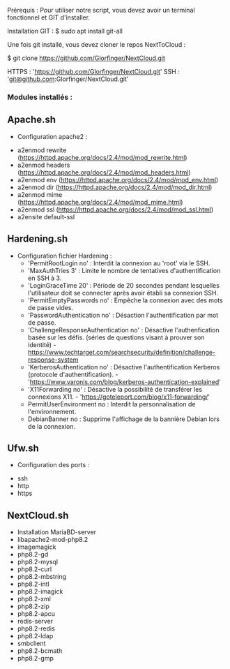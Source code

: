 Prérequis : Pour utiliser notre script, vous devez avoir un terminal fonctionnel et GIT d'installer.

Installation GIT : $ sudo apt install git-all

Une fois git installé, vous devez cloner le repos NextToCloud :

$ git clone https://github.com/Glorfinger/NextCloud.git

HTTPS : 'https://github.com/Glorfinger/NextCloud.git'
SSH : 'git@github.com:Glorfinger/NextCloud.git'


### Modules installés :

## Apache.sh
- Configuration apache2 :
 * a2enmod rewrite (https://httpd.apache.org/docs/2.4/mod/mod_rewrite.html)
 * a2enmod headers (https://httpd.apache.org/docs/2.4/mod/mod_headers.html)
 * a2enmod env (https://httpd.apache.org/docs/2.4/mod/mod_env.html)
 * a2enmod dir (https://httpd.apache.org/docs/2.4/mod/mod_dir.html)
 * a2enmod mime (https://httpd.apache.org/docs/2.4/mod/mod_mime.html)
 * a2enmod ssl (https://httpd.apache.org/docs/2.4/mod/mod_ssl.html)
 * a2ensite default-ssl

## Hardening.sh
- Configuration fichier Hardening :
  * 'PermitRootLogin no' : Interdit la connexion au 'root' via le SSH.
  * 'MaxAuthTries 3' : Limite le nombre de tentatives d'authentification en SSH à 3.
  * 'LoginGraceTime 20' : Période de 20 secondes pendant lesquelles l'utilisateur doit se connecter après avoir établi sa connexion SSH.
  * 'PermitEmptyPasswords no' : Empêche la connexion avec des mots de passe vides.
  * 'PasswordAuthentication no' : Désaction l'authentification par mot de passe.
  * 'ChallengeResponseAuthentication no' : Désactive l'authenfication basée sur les défis. (séries de questions visant à prouver son identité) - https://www.techtarget.com/searchsecurity/definition/challenge-response-system
  * 'KerberosAuthentication no' : Désactive l'authentification Kerberos (protocole d'authentification). - 'https://www.varonis.com/blog/kerberos-authentication-explained'
  * 'X11Forwarding no' : Désactive la possibilité de transférer les connexions X11. - 'https://goteleport.com/blog/x11-forwarding/'
  * PermitUserEnvironment no : Interdit la personnalisation de l'environnement.
  * DebianBanner no : Supprime l'affichage de la bannière Debian lors de la connexion.


## Ufw.sh
 - Configuration des ports :
  * ssh
  * http
  * https

## NextCloud.sh
- Installation MariaBD-server
- libapache2-mod-php8.2
- imagemagick
- php8.2-gd
- php8.2-mysql
- php8.2-curl
- php8.2-mbstring
- php8.2-intl
- php8.2-imagick
- php8.2-xml
- php8.2-zip
- php8.2-apcu
- redis-server
- php8.2-redis
- php8.2-ldap
- smbclient
- php8.2-bcmath
- php8.2-gmp
